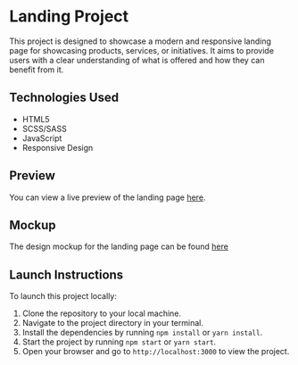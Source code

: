 # Landing Project

This project is designed to showcase a modern and responsive landing page for showcasing products, services, or initiatives. It aims to provide users with a clear understanding of what is offered and how they can benefit from it.

## Technologies Used

- HTML5
- SCSS/SASS
- JavaScript
- Responsive Design

## Preview

You can view a live preview of the landing page [here](https://vlad4567.github.io/landing_easetech/).

## Mockup

The design mockup for the landing page can be found [here](https://www.figma.com/file/3s4QYT9tprjQyN4XWiQAdR/EaseTech?type=design&node-id=6802%3A358&mode=design&t=ykBatgLdfIhr9fOS-1)

## Launch Instructions

To launch this project locally:

1. Clone the repository to your local machine.
2. Navigate to the project directory in your terminal.
3. Install the dependencies by running `npm install` or `yarn install`.
4. Start the project by running `npm start` or `yarn start`.
5. Open your browser and go to `http://localhost:3000` to view the project.
